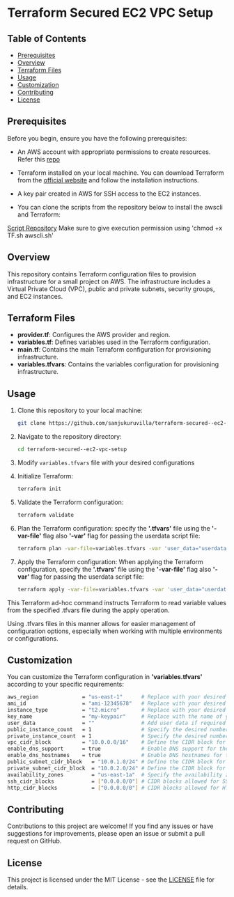 # Terraform Secured EC2 VPC Setup

## Table of Contents

  - [Prerequisites](#prerequisites)
  - [Overview](#overview)
  - [Terraform Files](#terraform-files)
  - [Usage](#usage)
  - [Customization](#customization)
  - [Contributing](#contributing)
  - [License](#license)

## Prerequisites

Before you begin, ensure you have the following prerequisites:

- An AWS account with appropriate permissions to create resources. Refer this [repo](https://github.com/sanjukuruvilla/awscli-linux-configuration.git)
- Terraform installed on your local machine. You can download Terraform from the [official website](https://www.terraform.io/downloads.html) and follow the installation instructions.
- A key pair created in AWS for SSH access to the EC2 instances.

- You can clone the scripts from the repository below to install the awscli and Terraform:

[Script Repository](https://github.com/sanjukuruvilla/scripts.git)
Make sure to give execution permission using 'chmod +x TF.sh awscli.sh'

## Overview

This repository contains Terraform configuration files to provision infrastructure for a small project on AWS. The infrastructure includes a Virtual Private Cloud (VPC), public and private subnets, security groups, and EC2 instances.

## Terraform Files

- **provider.tf**: Configures the AWS provider and region.
- **variables.tf**: Defines variables used in the Terraform configuration.
- **main.tf**: Contains the main Terraform configuration for provisioning infrastructure.
- **variables.tfvars**: Contains the variables configuration for provisioning infrastructure.


## Usage

1. Clone this repository to your local machine:

   ```bash
   git clone https://github.com/sanjukuruvilla/terraform-secured--ec2-vpc-setup.git
   ```

2. Navigate to the repository directory:

   ```bash
   cd terraform-secured--ec2-vpc-setup
   ```

3. Modify `variables.tfvars` file with your desired configurations

4. Initialize Terraform:

   ```bash
   terraform init
   ```
   
5. Validate the Terraform configuration:

   ```bash
   terraform validate
   ```

6. Plan the Terraform configuration:
   specify the **'.tfvars'** file using the **'-var-file'** flag also **'-var'** flag for passing the userdata script file:

   ```bash
   terraform plan -var-file=variables.tfvars -var 'user_data="userdata.sh"' #assuming the userdata.sh is in same location where terraform files present
   ```

8. Apply the Terraform configuration:
   When applying the Terraform configuration, specify the **'.tfvars'** file using the **'-var-file'** flag also **'-var'** flag for passing the userdata script file:

   ```bash
   terraform apply -var-file=variables.tfvars -var 'user_data="userdata.sh"' #assuming the userdata.sh is in same location where terraform files present
   ```
This Terraform ad-hoc command instructs Terraform to read variable values from the specified .tfvars file during the apply operation.

Using .tfvars files in this manner allows for easier management of configuration options, especially when working with multiple environments or configurations.

## Customization

You can customize the Terraform configuration in **'variables.tfvars'** according to your specific requirements:

```bash
aws_region              = "us-east-1"      # Replace with your desired aws_region
ami_id                  = "ami-12345678"   # Replace with your desired AMI ID
instance_type           = "t2.micro"       # Replace with your desired instance type
key_name                = "my-keypair"     # Replace with the name of your key pair
user_data               = ""               # Add user data if required
public_instance_count   = 1                # Specify the desired number of public instances
private_instance_count  = 1                # Specify the desired number of private instances
vpc_cidr_block          = "10.0.0.0/16"    # Define the CIDR block for the VPC
enable_dns_support      = true             # Enable DNS support for the VPC
enable_dns_hostnames    = true             # Enable DNS hostnames for the VPC
public_subnet_cidr_block   = "10.0.1.0/24" # Define the CIDR block for the public subnet
private_subnet_cidr_block  = "10.0.2.0/24" # Define the CIDR block for the private subnet
availability_zones         = "us-east-1a"  # Specify the availability zone for the subnet
ssh_cidr_blocks            = ["0.0.0.0/0"] # CIDR blocks allowed for SSH access
http_cidr_blocks           = ["0.0.0.0/0"] # CIDR blocks allowed for HTTP access
```

## Contributing

Contributions to this project are welcome! If you find any issues or have suggestions for improvements, please open an issue or submit a pull request on GitHub.


## License

This project is licensed under the MIT License - see the [LICENSE](LICENSE) file for details.

